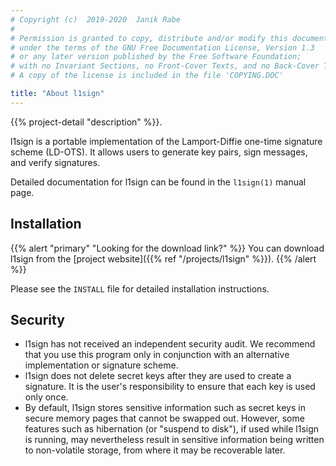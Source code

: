 ```yaml
---
# Copyright (c)  2019-2020  Janik Rabe
#
# Permission is granted to copy, distribute and/or modify this document
# under the terms of the GNU Free Documentation License, Version 1.3
# or any later version published by the Free Software Foundation;
# with no Invariant Sections, no Front-Cover Texts, and no Back-Cover Texts.
# A copy of the license is included in the file 'COPYING.DOC'

title: "About l1sign"
---
```


{{% project-detail "description" %}}.

l1sign is a portable implementation of the Lamport-Diffie one-time signature
scheme (LD-OTS).  It allows users to generate key pairs, sign messages, and
verify signatures.

Detailed documentation for l1sign can be found in the `l1sign(1)` manual page.

## Installation

{{% alert "primary" "Looking for the download link?" %}}
You can download l1sign from the
[project website]({{% ref "/projects/l1sign" %}}).
{{% /alert %}}

Please see the `INSTALL` file for detailed installation instructions.

## Security

- l1sign has not received an independent security audit.  We recommend that you
  use this program only in conjunction with an alternative implementation or
  signature scheme.
- l1sign does not delete secret keys after they are used to create a signature.
  It is the user's responsibility to ensure that each key is used only once.
- By default, l1sign stores sensitive information such as secret keys in secure
  memory pages that cannot be swapped out.  However, some features such as
  hibernation (or "suspend to disk"), if used while l1sign is running, may
  nevertheless result in sensitive information being written to non-volatile
  storage, from where it may be recoverable later.
